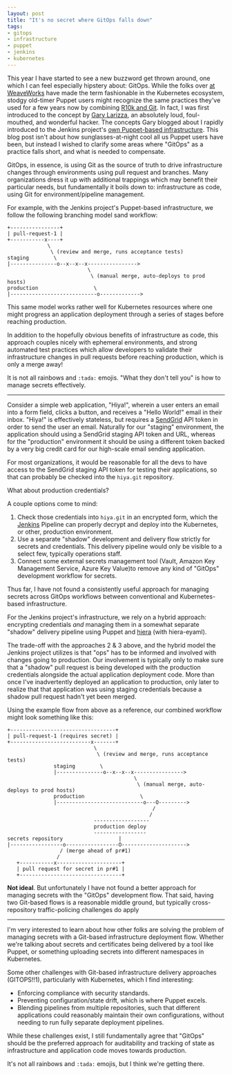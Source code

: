 ```yaml
---
layout: post
title: "It's no secret where GitOps falls down"
tags:
- gitops
- infrastructure
- puppet
- jenkins
- kubernetes
---
```


This year I have started to see a new buzzword get thrown around, one which I
can feel especially hipstery about: GitOps. While the folks over [at
WeaveWorks](https://www.weave.works/blog/gitops-operations-by-pull-request)
have made the term fashionable in the Kubernetes ecosystem, stodgy old-timer
Puppet users might recognize the same practices they've used for a few years
now by combining [R10k and
Git](https://puppet.com/blog/git-workflows-puppet-and-r10k). In fact, I was
first introduced to the concept by [Gary
Larizza](http://garylarizza.com/blog/2014/08/31/r10k-plus-directory-environments/),
an absolutely loud, foul-mouthed, and wonderful hacker. The concepts Gary
blogged about I rapidly
introduced to the Jenkins project's [own Puppet-based
infrastructure](https://github.com/jenkins-infra/jenkins-infra). This blog post
isn't about how sunglasses-at-night cool all us Puppet users have been, but
instead I wished to clarify some areas where "GitOps" as a practice falls
short, and what is needed to compensate.


GitOps, in essence, is using Git as the source of truth to drive infrastructure
changes through environments using pull request and branches. Many
organizations dress it up with additional trappings which may benefit their
particular needs, but fundamentally it boils down to: infrastructure as code,
using Git for environment/pipeline management.

For example, with the Jenkins project's Puppet-based infrastructure, we follow
the following branching model sand workflow:

```
+----------------+
| pull-request-1 |
+-----------x----+
             \
              \ (review and merge, runs acceptance tests)
staging        \
|---------------o--x--x--x---------------->
                          \
                           \ (manual merge, auto-deploys to prod hosts)
production                  \
|----------------------------o------------->
```

This same model works rather well for Kubernetes resources where one might
progress an application deployment through a series of stages before reaching
production.

In addition to the hopefully obvious benefits of infrastructure as code, this
approach couples nicely with ephemeral environments, and strong automated test
practices which allow developers to validate their infrastructure changes in
pull requests before reaching production, which is only a merge away!


It is not all rainbows and `:tada:` emojis. "What they don't tell you" is how
to manage secrets effectively.

---


Consider a simple  web application, "Hiya!", wherein a user enters an email into a form
field, clicks a button, and receives a "Hello World!" email in their inbox.
"Hiya!" is effectively stateless, but requires a
[SendGrid](https://sendgrid.com) API token in order to send the user an email.
Naturally for our "staging" environment, the application should using a
SendGrid staging API token and URL, whereas for the "production" environment it
should be using a different token backed by a very big credit card for our
high-scale email sending application.

For most organizations, it would be reasonable for all the devs to have access
to the SendGrid staging API token for testing their applications, so that can
probably be checked into the `hiya.git` repository.

What about production credentials?

A couple options come to mind:

1. Check those credentials into `hiya.git` in an encrypted form, which the
   [Jenkins](https://jenkins.io/) Pipeline can properly decrypt and deploy into
   the Kubernetes, or other, production environment.
1. Use a separate "shadow" development and delivery flow strictly for secrets and
   credentials. This delivery pipeline would only be visible to a select few,
   typically operations staff.
1. Connect some external secrets management tool (Vault, Amazon Key Management
   Service, Azure Key Value)to remove any kind of "GitOps" development workflow
   for secrets.

Thus far, I have not found a consistently useful approach for managing secrets
across GitOps workflows between conventional and Kubernetes-based
infrastructure.

For the Jenkins project's infrastructure, we rely on a hybrid approach:
encrypting credentials _and_ managing them in a somewhat separate "shadow"
delivery pipeline using Puppet and
[hiera](https://puppet.com/docs/puppet/5.3/hiera_intro.html) (with
hiera-eyaml).

The trade-off with the approaches 2 & 3 above, and the hybrid model the Jenkins
project utilizes is that "ops" has to be informed and involved with changes
going to production. Our involvement is typically only to make sure that a
"shadow" pull request is being developed with the production credentials
alongside the actual application deployment code. More than once I've
inadvertently deployed an application to production, only later to realize that
that application was using staging credentials because a shadow pull request
hadn't yet been merged.

Using the example flow from above as a reference, our combined workflow might
look something like this:

```
+----------------------------------+
| pull-request-1 (requires secret) |
+--------------------------x-------+
                            \
                             \ (review and merge, runs acceptance tests)
               staging        \
               |---------------o--x--x--x---------------->
                                         \
                                          \ (manual merge, auto-deploys to prod hosts)
               production                  \
               |----------------------------o---O--------->
                                               /
                                              /
                            ------------------
                            production deploy
                            -----------------
secrets repository                  |
|-----------------o-----------------O--------------------->
                 / (merge ahead of pr#1)
                /
   +-----------x---------------------+
   | pull request for secret in pr#1 |
   +---------------------------------+
```


**Not ideal**. But unfortunately I have not found a better approach for
managing secrets with the "GitOps" development flow. That said, having two
Git-based flows is a reasonable middle ground, but typically cross-repository
traffic-policing challenges do apply

---

I'm very interested to learn about how other folks are solving the problem of
managing secrets with a Git-based infrastructure deployment flow. Whether we're
talking about secrets and certificates being delivered by a tool like Puppet,
or something uploading secrets into different namespaces in Kubernetes.


Some other challenges with Git-based infrastructure delivery approaches
(GITOPS!!1), particularly with Kubernetes, which I find interesting:

* Enforcing compliance with security standards.
* Preventing configuration/state drift, which is where Puppet excels.
* Blending pipelines from multiple repositories, such that different
  applications could reasonably maintain their own configurations, without
  needing to run fully separate deployment pipelines.

While these challenges exist, I still fundamentally agree that "GitOps" should
be the preferred approach for auditability and tracking of state as
infrastructure and application code moves towards production.

It's not all rainbows and `:tada:` emojis, but I think we're getting there.
